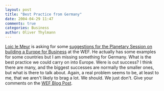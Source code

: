 ```yaml
---
layout: post
title: "Best Practice from Germany"
date: 2004-04-29 11:47
comments: true
categories: Business
author: Oliver Thylmann
---
```



[Loic le Meur](http://www.loiclemeur.com/) is asking for some [suggestions for the Planetary Session on building a Europe for Business](http://wef.typepad.com/blog/2004/04/help_me_for_the.html) at the WEF. He actually has some examples for some countries but I am missing something for Germany. What is the best practice we could carry on into Europe. Were is out success? I think there are many, and the biggest successes are normally the smaller ones, but what is there to talk about. Again, a real problem seems to be, at least to me, that we aren't likely to brag a lot. We should. We just don't. Give your comments on the [WEF Blog Post](http://wef.typepad.com/blog/2004/04/help_me_for_the.html).


